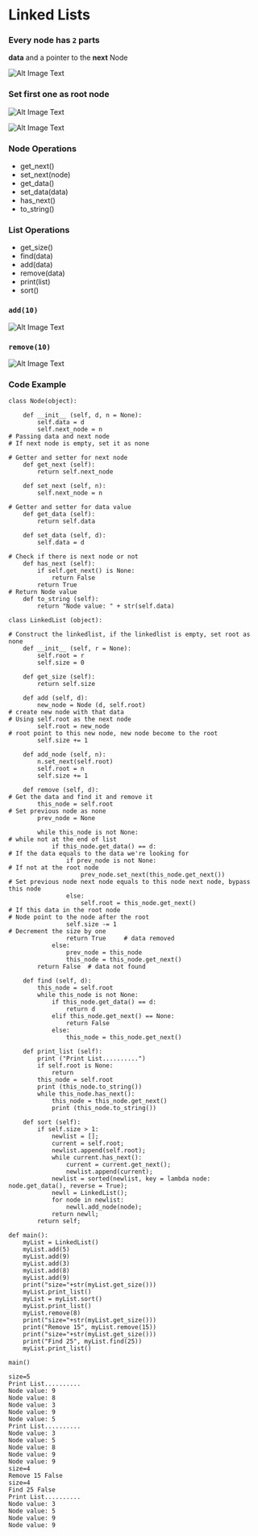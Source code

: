 # Linked Lists

### Every node has `2` parts

**data** and a pointer to the **next** Node

![Alt Image Text](images/5_1.png "body image")

### Set first one as root node

![Alt Image Text](images/5_2.png "body image")

![Alt Image Text](images/5_3.png "body image")

### Node Operations

* get_next()
* set_next(node)
* get_data()
* set_data(data)
* has_next()
* to_string()

### List Operations

* get_size()
* find(data)
* add(data)
* remove(data)
* print(list)
* sort()

### `add(10)`

![Alt Image Text](images/5_4.png "body image")


### `remove(10)`

![Alt Image Text](images/5_5.png "body image")

### Code Example

```
class Node(object):

	def __init__ (self, d, n = None):
		self.data = d
		self.next_node = n
# Passing data and next node
# If next node is empty, set it as none

# Getter and setter for next node
	def get_next (self):
		return self.next_node

	def set_next (self, n):
		self.next_node = n
	
# Getter and setter for data value
	def get_data (self):
		return self.data

	def set_data (self, d):
		self.data = d

# Check if there is next node or not		
	def has_next (self):
		if self.get_next() is None:
			return False
		return True
# Return Node value		
	def to_string (self):
		return "Node value: " + str(self.data)
		
class LinkedList (object):

# Construct the linkedlist, if the linkedlist is empty, set root as none
	def __init__ (self, r = None):
		self.root = r
		self.size = 0

	def get_size (self):
		return self.size

	def add (self, d):
		new_node = Node (d, self.root)   
# create new node with that data
# Using self.root as the next node
		self.root = new_node
# root point to this new node, new node become to the root
		self.size += 1

	def add_node (self, n):
		n.set_next(self.root)
		self.root = n
		self.size += 1
		
	def remove (self, d):
# Get the data and find it and remove it
		this_node = self.root
# Set previous node as none 
		prev_node = None

		while this_node is not None:
# while not at the end of list
			if this_node.get_data() == d:
# If the data equals to the data we're looking for
				if prev_node is not None:
# If not at the root node	
					prev_node.set_next(this_node.get_next())
# Set previous node next node equals to this node next node, bypass this node
				else:
					self.root = this_node.get_next()
# If this data in the root node
# Node point to the node after the root
				self.size -= 1
# Decrement the size by one
				return True     # data removed
			else:
				prev_node = this_node
				this_node = this_node.get_next()
		return False  # data not found

	def find (self, d):
		this_node = self.root
		while this_node is not None:
			if this_node.get_data() == d:
				return d
			elif this_node.get_next() == None:
				return False
			else:
				this_node = this_node.get_next()
				
	def print_list (self):
		print ("Print List..........")
		if self.root is None:
			return
		this_node = self.root
		print (this_node.to_string())
		while this_node.has_next():
			this_node = this_node.get_next()
			print (this_node.to_string())
			
	def sort (self):
		if self.size > 1:
			newlist = [];
			current = self.root;
			newlist.append(self.root);
			while current.has_next():
				current = current.get_next();
				newlist.append(current);
			newlist = sorted(newlist, key = lambda node: node.get_data(), reverse = True);
			newll = LinkedList();
			for node in newlist:
				newll.add_node(node);
			return newll;
		return self;
		
def main():
	myList = LinkedList()
	myList.add(5)
	myList.add(9)
	myList.add(3)
	myList.add(8)
	myList.add(9)
	print("size="+str(myList.get_size()))
	myList.print_list()
	myList = myList.sort()
	myList.print_list()
	myList.remove(8)
	print("size="+str(myList.get_size()))
	print("Remove 15", myList.remove(15))
	print("size="+str(myList.get_size()))
	print("Find 25", myList.find(25))
	myList.print_list()
	
main()
```

```
size=5
Print List..........
Node value: 9
Node value: 8
Node value: 3
Node value: 9
Node value: 5
Print List..........
Node value: 3
Node value: 5
Node value: 8
Node value: 9
Node value: 9
size=4
Remove 15 False
size=4
Find 25 False
Print List..........
Node value: 3
Node value: 5
Node value: 9
Node value: 9
```

